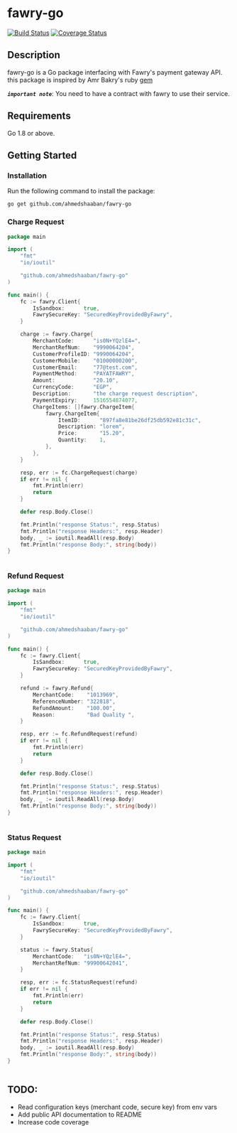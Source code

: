 # fawry-go

[![Build Status](https://travis-ci.com/ahmedshaaban/fawry-go.svg?branch=master)](https://travis-ci.com/ahmedshaaban/fawry-go)
[![Coverage Status](https://coveralls.io/repos/github/ahmedshaaban/fawry-go/badge.svg?branch=master)](https://coveralls.io/github/ahmedshaaban/fawry-go?branch=master)


## Description

fawry-go is a Go package interfacing with Fawry's payment gateway API. this package is inspired by Amr Bakry's ruby [gem](https://github.com/fawry-api/fawry "fawry-ruby§")

_**`important note`**_: You need to have a contract with fawry to use their service.

## Requirements

Go 1.8 or above.

## Getting Started

### Installation

Run the following command to install the package:
```
go get github.com/ahmedshaaban/fawry-go
```

### Charge Request

```go
package main

import (
    "fmt"
    "io/ioutil"

    "github.com/ahmedshaaban/fawry-go"
)

func main() {
    fc := fawry.Client{
        IsSandbox:      true,
        FawrySecureKey: "SecuredKeyProvidedByFawry",
    }

    charge := fawry.Charge{
        MerchantCode:      "is0N+YQzlE4=",
        MerchantRefNum:    "9990064204",
        CustomerProfileID: "9990064204",
        CustomerMobile:    "01000000200",
        CustomerEmail:     "77@test.com",
        PaymentMethod:     "PAYATFAWRY",
        Amount:            "20.10",
        CurrencyCode:      "EGP",
        Description:       "the charge request description",
        PaymentExpiry:     1516554874077,
        ChargeItems: []fawry.ChargeItem{
            fawry.ChargeItem{
                ItemID:      "897fa8e81be26df25db592e81c31c",
                Description: "lorem",
                Price:       "15.20",
                Quantity:    1,
            },
        },
    }

    resp, err := fc.ChargeRequest(charge)
    if err != nil {
        fmt.Println(err)
        return
    }

    defer resp.Body.Close()

    fmt.Println("response Status:", resp.Status)
    fmt.Println("response Headers:", resp.Header)
    body, _ := ioutil.ReadAll(resp.Body)
    fmt.Println("response Body:", string(body))
}
    
```

### Refund Request

```go
package main

import (
    "fmt"
    "io/ioutil"

    "github.com/ahmedshaaban/fawry-go"
)

func main() {
    fc := fawry.Client{
        IsSandbox:      true,
        FawrySecureKey: "SecuredKeyProvidedByFawry",
    }

    refund := fawry.Refund{
        MerchantCode:    "1013969",
        ReferenceNumber: "322818",
        RefundAmount:    "100.00",
        Reason:          "Bad Quality ",
    }

    resp, err := fc.RefundRequest(refund)
    if err != nil {
        fmt.Println(err)
        return
    }

    defer resp.Body.Close()

    fmt.Println("response Status:", resp.Status)
    fmt.Println("response Headers:", resp.Header)
    body, _ := ioutil.ReadAll(resp.Body)
    fmt.Println("response Body:", string(body))
}
    
```

### Status Request

```go
package main

import (
    "fmt"
    "io/ioutil"

    "github.com/ahmedshaaban/fawry-go"
)

func main() {
    fc := fawry.Client{
        IsSandbox:      true,
        FawrySecureKey: "SecuredKeyProvidedByFawry",
    }

    status := fawry.Status{
        MerchantCode:   "is0N+YQzlE4=",
        MerchantRefNum: "99900642041",
    }

    resp, err := fc.StatusRequest(refund)
    if err != nil {
        fmt.Println(err)
        return
    }

    defer resp.Body.Close()

    fmt.Println("response Status:", resp.Status)
    fmt.Println("response Headers:", resp.Header)
    body, _ := ioutil.ReadAll(resp.Body)
    fmt.Println("response Body:", string(body))
}
    
```

## TODO:
- Read configuration keys (merchant code, secure key) from env vars
- Add public API documentation to README
- Increase code coverage
